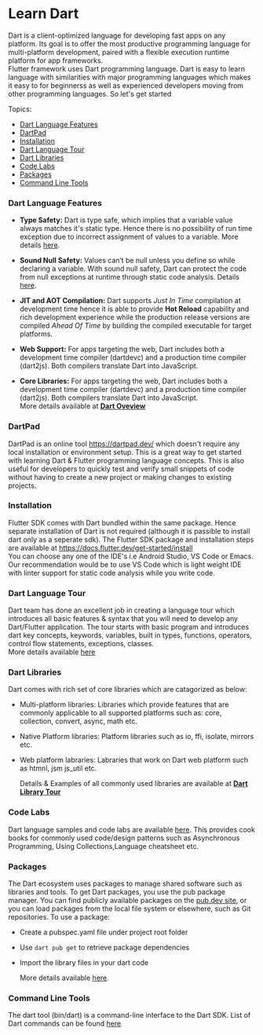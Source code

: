# Learn Dart

Dart is a client-optimized language for developing fast apps on any platform. Its goal is to offer the most productive programming language for multi-platform development, paired with a flexible execution runtime platform for app frameworks.<br>
Flutter framework uses Dart programming language. Dart is easy to learn language with similarities with major programming languages which makes it easy to for beginnerss as well as experienced developers moving from other programming languages. So let's get started

Topics:

-   [Dart Language Features](#dart-language-features)
-   [DartPad](#dartpad)
-   [Installation](#installation)
-   [Dart Language Tour](dart-language-tour)
-   [Dart Libraries](#dart-libraries)
-   [Code Labs](#code-labs)
-   [Packages](#packages)
-   [Command Line Tools](#command-line-tools)

### Dart Language Features

-   **Type Safety:** Dart is type safe, which implies that a variable value always matches it's static type. Hence there is no possibility of run time exception due to incorrect assignment of values to a variable. More details [here](https://dart.dev/guides/language/type-system).

-   **Sound Null Safety:** Values can’t be null unless you define so while declaring a variable. With sound null safety, Dart can protect the code from null exceptions at runtime through static code analysis. Details [here](https://dart.dev/null-safety).

-   **JIT and AOT Compilation:** Dart supports _Just In Time_ compilation at development time hence it is able to provide **Hot Reload** capability and rich development experience while the production release versions are compiled _Ahead Of Time_ by building the compiled executable for target platforms.

-   **Web Support:** For apps targeting the web, Dart includes both a development time compiler (dartdevc) and a production time compiler (dart2js). Both compilers translate Dart into JavaScript.

-   **Core Libraries:** For apps targeting the web, Dart includes both a development time compiler (dartdevc) and a production time compiler (dart2js). Both compilers translate Dart into JavaScript.<br>
    More details available at [**Dart Oveview**](https://dart.dev/overview)

### DartPad

DartPad is an online tool https://dartpad.dev/ which doesn't require any local installation or environment setup. This is a great way to get started with learning Dart & Flutter programming language concepts. This is also useful for developers to quickly test and verify small snippets of code without having to create a new project or making changes to existing projects.

### Installation

Flutter SDK comes with Dart bundled within the same package. Hence separate installation of Dart is not required (although it is passible to install dart only as a seperate sdk). The Flutter SDK package and installation steps are available at https://docs.flutter.dev/get-started/install<br>
You can choose any one of the IDE's i.e Android Studio, VS Code or Emacs. Our recommendation would be to use VS Code which is light weight IDE with linter support for static code analysis while you write code.

### Dart Language Tour

Dart team has done an excellent job in creating a language tour which introduces all basic features & syntax that you will need to develop any Dart/Flutter application. The tour starts with basic program and introduces dart key concepts, keywords, variables, built in types, functions, operators, control flow statements, exceptions, classes. <br>
More details available [here](https://dart.dev/guides/language/language-tour)

### Dart Libraries

Dart comes with rich set of core libraries which are catagorized as below:

-   Multi-platform libraries: Libraries which provide features that are commonly applicable to all supported platforms such as: core, collection, convert, async, math etc.
-   Native Platform libraries: Platform libraries such as io, ffi, isolate, mirrors etc.
-   Web platform labraries: Labraries that work on Dart web platform such as htmnl, jsm js_util etc.

    Details & Examples of all commonly used libraries are available at [**Dart Library Tour**](https://dart.dev/guides/libraries/library-tour)

### Code Labs

Dart language samples and code labs are available [here](https://dart.dev/samples). This provides cook books for commonly used code/design patterns such as Asynchronous Programming, Using Collections,Language cheatsheet etc.

### Packages

The Dart ecosystem uses packages to manage shared software such as libraries and tools. To get Dart packages, you use the pub package manager. You can find publicly available packages on the [pub.dev site](https://pub.dev/), or you can load packages from the local file system or elsewhere, such as Git repositories. To use a package:

-   Create a pubspec.yaml file under project root folder
-   Use `dart pub get` to retrieve package dependencies
-   Import the library files in your dart code<br>

    More details available [here](https://dart.dev/guides/libraries/useful-libraries).

### Command Line Tools

The dart tool (bin/dart) is a command-line interface to the Dart SDK. List of Dart commands can be found [here](https://dart.dev/tools/dart-tool)
